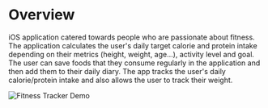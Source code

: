# Overview
iOS application catered towards people who are passionate about fitness. The application calculates the user's daily target calorie and protein intake depending on their metrics (height, weight, age...), activity level and goal. The user can save foods that they consume regularly in the application and then add them to their daily diary. The app tracks the user's daily calorie/protein intake and also allows the user to track their weight. 



![Fitness Tracker Demo](https://user-images.githubusercontent.com/90746623/181306324-bb95f652-390b-4f47-b6ca-16f9dbf950df.gif)

